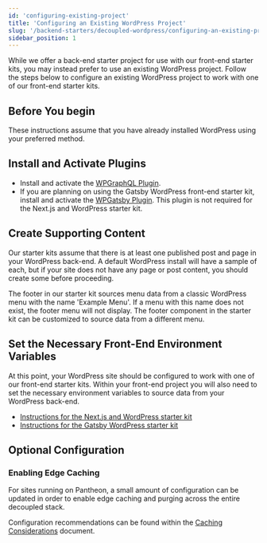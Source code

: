 ```yaml
---
id: 'configuring-existing-project'
title: 'Configuring an Existing WordPress Project'
slug: '/backend-starters/decoupled-wordpress/configuring-an-existing-project'
sidebar_position: 1
---
```


While we offer a back-end starter project for use with our front-end starter
kits, you may instead prefer to use an existing WordPress project. Follow the
steps below to configure an existing WordPress project to work with one of our
front-end starter kits.

## Before You begin

These instructions assume that you have already installed WordPress using your
preferred method.

## Install and Activate Plugins

- Install and activate the
  [WPGraphQL Plugin](https://wordpress.org/plugins/wp-graphql/).
- If you are planning on using the Gatsby WordPress front-end starter kit,
  install and activate the
  [WPGatsby Plugin](https://wordpress.org/plugins/wp-gatsby/). This plugin is
  not required for the Next.js and WordPress starter kit.

## Create Supporting Content

Our starter kits assume that there is at least one published post and page in
your WordPress back-end. A default WordPress install will have a sample of each,
but if your site does not have any page or post content, you should create some
before proceeding.

The footer in our starter kit sources menu data from a classic WordPress menu
with the name 'Example Menu'. If a menu with this name does not exist, the
footer menu will not display. The footer component in the starter kit can be
customized to source data from a different menu.

## Set the Necessary Front-End Environment Variables

At this point, your WordPress site should be configured to work with one of our
front-end starter kits. Within your front-end project you will also need to set
the necessary environment variables to source data from your WordPress back-end.

- [Instructions for the Next.js and WordPress starter kit](../../Frontend%20Starters/Next.js/Next.js%20%2B%20WordPress/setting-environment-variables.md)
- [Instructions for the Gatsby WordPress starter kit](../../Frontend%20Starters/Gatsby/Gatsby%20%2B%20WordPress/setting-environment-variables.md)

## Optional Configuration

### Enabling Edge Caching

For sites running on Pantheon, a small amount of configuration can be updated in
order to enable edge caching and purging across the entire decoupled stack.

Configuration recommendations can be found within the
[Caching Considerations](./caching-considerations#manual-configuration)
document.

